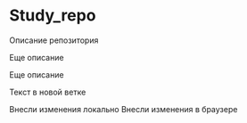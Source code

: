 ﻿# Study_repo

Описание репозитория

Еще описание

Еще описание

Текст в новой ветке

Внесли изменения локально
Внесли изменения в браузере
